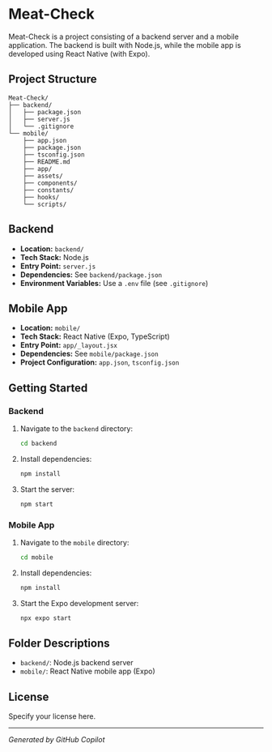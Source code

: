 # Meat-Check

Meat-Check is a project consisting of a backend server and a mobile application. The backend is built with Node.js, while the mobile app is developed using React Native (with Expo).

## Project Structure

```
Meat-Check/
├── backend/
│   ├── package.json
│   ├── server.js
│   └── .gitignore
└── mobile/
    ├── app.json
    ├── package.json
    ├── tsconfig.json
    ├── README.md
    ├── app/
    ├── assets/
    ├── components/
    ├── constants/
    ├── hooks/
    └── scripts/
```

## Backend
- **Location:** `backend/`
- **Tech Stack:** Node.js
- **Entry Point:** `server.js`
- **Dependencies:** See `backend/package.json`
- **Environment Variables:** Use a `.env` file (see `.gitignore`)

## Mobile App
- **Location:** `mobile/`
- **Tech Stack:** React Native (Expo, TypeScript)
- **Entry Point:** `app/_layout.jsx`
- **Dependencies:** See `mobile/package.json`
- **Project Configuration:** `app.json`, `tsconfig.json`

## Getting Started

### Backend
1. Navigate to the `backend` directory:
   ```sh
   cd backend
   ```
2. Install dependencies:
   ```sh
   npm install
   ```
3. Start the server:
   ```sh
   npm start
   ```

### Mobile App
1. Navigate to the `mobile` directory:
   ```sh
   cd mobile
   ```
2. Install dependencies:
   ```sh
   npm install
   ```
3. Start the Expo development server:
   ```sh
   npx expo start
   ```

## Folder Descriptions
- `backend/`: Node.js backend server
- `mobile/`: React Native mobile app (Expo)

## License
Specify your license here.

---
*Generated by GitHub Copilot*
